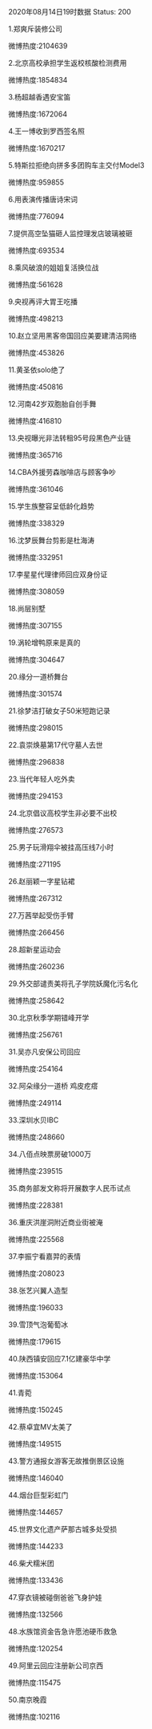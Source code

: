 2020年08月14日19时数据
Status: 200

1.郑爽斥装修公司

微博热度:2104639

2.北京高校承担学生返校核酸检测费用

微博热度:1854834

3.杨超越香遇安宝笛

微博热度:1672064

4.王一博收到罗西签名照

微博热度:1670217

5.特斯拉拒绝向拼多多团购车主交付Model3

微博热度:959855

6.用表演传播唐诗宋词

微博热度:776094

7.提供高空坠猫砸人监控理发店玻璃被砸

微博热度:693534

8.乘风破浪的姐姐复活换位战

微博热度:561628

9.央视再评大胃王吃播

微博热度:498213

10.赵立坚用黑客帝国回应美要建清洁网络

微博热度:453826

11.黄圣依solo绝了

微博热度:450816

12.河南42岁双胞胎自创手舞

微博热度:416810

13.央视曝光非法转租95号段黑色产业链

微博热度:365716

14.CBA外援劳森咖啡店与顾客争吵

微博热度:361046

15.学生族整容呈低龄化趋势

微博热度:338329

16.沈梦辰舞台剪影是杜海涛

微博热度:332951

17.李星星代理律师回应双身份证

微博热度:308059

18.尚层别墅

微博热度:307155

19.涡轮增鸭原来是真的

微博热度:304647

20.缘分一道桥舞台

微博热度:301574

21.徐梦洁打破女子50米短跑记录

微博热度:298015

22.袁崇焕墓第17代守墓人去世

微博热度:296838

23.当代年轻人吃外卖

微博热度:294153

24.北京倡议高校学生非必要不出校

微博热度:276573

25.男子玩滑翔伞被挂高压线7小时

微博热度:271195

26.赵丽颖一字星钻裙

微博热度:267312

27.万茜举起受伤手臂

微博热度:266456

28.超新星运动会

微博热度:260236

29.外交部谴责美将孔子学院妖魔化污名化

微博热度:258642

30.北京秋季学期错峰开学

微博热度:256761

31.吴亦凡安保公司回应

微博热度:254164

32.阿朵缘分一道桥 鸡皮疙瘩

微博热度:249114

33.深圳水贝IBC

微博热度:248660

34.八佰点映票房破1000万

微博热度:239515

35.商务部发文称将开展数字人民币试点

微博热度:228381

36.重庆洪崖洞附近商业街被淹

微博热度:225568

37.李振宁看嘉羿的表情

微博热度:208023

38.张艺兴翼人造型

微博热度:196033

39.雪顶气泡葡萄冰

微博热度:179615

40.陕西镇安回应7.1亿建豪华中学

微博热度:153064

41.青菀

微博热度:150245

42.蔡卓宜MV太美了

微博热度:149515

43.警方通报女游客无故推倒景区设施

微博热度:146040

44.烟台巨型彩虹门

微博热度:144657

45.世界文化遗产萨那古城多处受损

微博热度:144233

46.柴犬糯米团

微博热度:133436

47.穿衣镜被碰倒爸爸飞身护娃

微博热度:132566

48.水族馆资金告急许愿池硬币救急

微博热度:120254

49.阿里云回应注册新公司京西

微博热度:115475

50.南京晚霞

微博热度:102116

